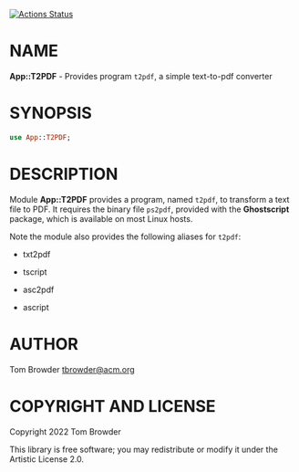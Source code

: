[![Actions Status](https://github.com/tbrowder/t2pdf/workflows/test/badge.svg)](https://github.com/tbrowder/t2pdf/actions)

NAME
====

**App::T2PDF** - Provides program `t2pdf`, a simple text-to-pdf converter

SYNOPSIS
========

```raku
use App::T2PDF;
```

DESCRIPTION
===========

Module **App::T2PDF** provides a program, named `t2pdf`, to transform a text file to PDF. It requires the binary file `ps2pdf`, provided with the **Ghostscript** package, which is available on most Linux hosts.

Note the module also provides the following aliases for `t2pdf`:

  * txt2pdf

  * tscript

  * asc2pdf

  * ascript

AUTHOR
======

Tom Browder <tbrowder@acm.org>

COPYRIGHT AND LICENSE
=====================

Copyright 2022 Tom Browder

This library is free software; you may redistribute or modify it under the Artistic License 2.0.

